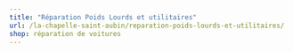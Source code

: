 ```yaml
---
title: "Réparation Poids Lourds et utilitaires"
url: /la-chapelle-saint-aubin/reparation-poids-lourds-et-utilitaires/
shop: réparation de voitures
---
```

